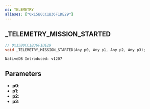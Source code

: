 ```yaml
---
ns: TELEMETRY
aliases: ["0x15B0CC1B36F1DE29"]
---
```

## _TELEMETRY_MISSION_STARTED

```c
// 0x15B0CC1B36F1DE29
void _TELEMETRY_MISSION_STARTED(Any p0, Any p1, Any p2, Any p3);
```

```
NativeDB Introduced: v1207
```

## Parameters
* **p0**:
* **p1**:
* **p2**:
* **p3**:
